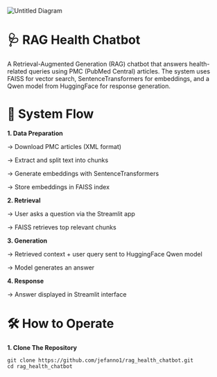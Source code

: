 
![Untitled Diagram](https://github.com/user-attachments/assets/64838eac-ec83-4672-9703-051f689b858f)

# 🩺 RAG Health Chatbot

A Retrieval-Augmented Generation (RAG) chatbot that answers health-related queries using PMC (PubMed Central) articles.
The system uses FAISS for vector search, SentenceTransformers for embeddings, and a Qwen model from HuggingFace for response generation.

# 🚀 System Flow

**1. Data Preparation**

-> Download PMC articles (XML format)
  
-> Extract and split text into chunks
  
-> Generate embeddings with SentenceTransformers
  
-> Store embeddings in FAISS index

**2. Retrieval**

-> User asks a question via the Streamlit app

-> FAISS retrieves top relevant chunks

**3. Generation**

-> Retrieved context + user query sent to HuggingFace Qwen model

-> Model generates an answer

**4. Response**

-> Answer displayed in Streamlit interface

# 🛠 How to Operate

**1. Clone The Repository**

```
git clone https://github.com/jefanno1/rag_health_chatbot.git
cd rag_health_chatbot
```
